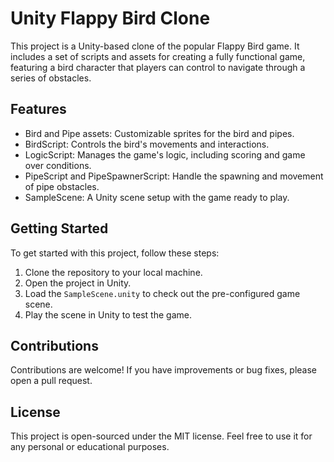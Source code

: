 # Unity Flappy Bird Clone

This project is a Unity-based clone of the popular Flappy Bird game. It includes a set of scripts and assets for creating a fully functional game, featuring a bird character that players can control to navigate through a series of obstacles.

## Features

- Bird and Pipe assets: Customizable sprites for the bird and pipes.
- BirdScript: Controls the bird's movements and interactions.
- LogicScript: Manages the game's logic, including scoring and game over conditions.
- PipeScript and PipeSpawnerScript: Handle the spawning and movement of pipe obstacles.
- SampleScene: A Unity scene setup with the game ready to play.

## Getting Started

To get started with this project, follow these steps:

1. Clone the repository to your local machine.
2. Open the project in Unity.
3. Load the `SampleScene.unity` to check out the pre-configured game scene.
4. Play the scene in Unity to test the game.

## Contributions

Contributions are welcome! If you have improvements or bug fixes, please open a pull request.

## License

This project is open-sourced under the MIT license. Feel free to use it for any personal or educational purposes.
